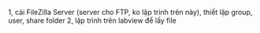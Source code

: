 1, cài FileZilla Server (server cho FTP, ko lập trình trên này), thiết lập group, user, share folder
2, lập trình trên labview để lấy file



